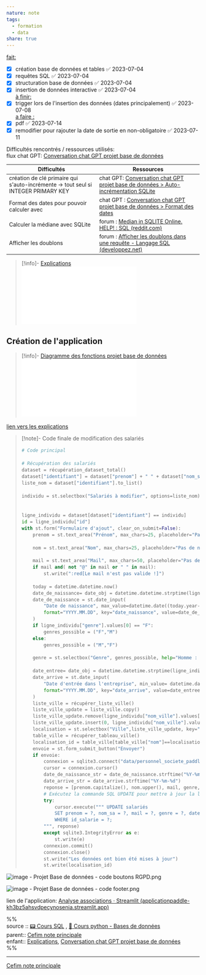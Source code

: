 ```yaml
---  
nature: note  
tags:  
  - formation  
  - data  
share: true  
---  
```

  
  
<u>fait:</u>  
- [x] création base de données et tables ✅ 2023-07-04  
- [x] requêtes SQL ✅ 2023-07-04  
- [x] structuration base de données ✅ 2023-07-04  
- [x] insertion de données interactive ✅ 2023-07-04  
<u>à finir: </u>  
- [x] trigger lors de l'insertion des données (dates  principalement) ✅ 2023-07-08  
<u>a faire : </u>  
- [x] pdf ✅ 2023-07-14  
- [x] remodifier pour rajouter la date de sortie en non-obligatoire ✅ 2023-07-11  
  
Difficultés rencontrés / ressources utilisés:  
flux chat GPT: [Conversation chat GPT projet base de données](../Conversation%20chat%20GPT%20projet%20base%20de%20donn%C3%A9es.md#)  
  
| Difficultés                                                                        | Ressources                                                                                                                                                                       |  
| ---------------------------------------------------------------------------------- | -------------------------------------------------------------------------------------------------------------------------------------------------------------------------------- |  
| création de clé primaire qui s'auto-incrémente -> tout seul si INTEGER PRIMARY KEY | chat GPT: [Conversation chat GPT projet base de données > Auto-incrémentation SQLite](../Conversation%20chat%20GPT%20projet%20base%20de%20donn%C3%A9es.md#auto-incrementation-sqlite)                                                                                            |  
| Format des dates pour pouvoir calculer avec                                        | chat GPT : [Conversation chat GPT projet base de données > Format des dates](../Conversation%20chat%20GPT%20projet%20base%20de%20donn%C3%A9es.md#format-des-dates)                                                                                                     |  
| Calculer la médiane avec SQLite                                                    | forum : [Median in SQLITE Online. HELP! : SQL (reddit.com)](https://www.reddit.com/r/SQL/comments/pizk0l/median_in_sqlite_online_help/)                                                                                                                                                                                 |  
| Afficher les doublons                                                              | forum : [Afficher les doublons dans une requête - Langage SQL (developpez.net)](https://www.developpez.net/forums/d1800438/bases-donnees/langage-sql/afficher-doublons-requete/) |  
  
> [!info]- [Explications](./image/Formation%20Data%20Analyst%20_%20%C3%A9valuation%20sur%20les%20bases%20de%20donn%C3%A9es.pdf#)  
> ![Explications](./image/Formation%20Data%20Analyst%20_%20%C3%A9valuation%20sur%20les%20bases%20de%20donn%C3%A9es.pdf#)  
  
  
## Création de l'application  
  
> [!info]- [Diagramme des fonctions projet base de données](../Diagramme%20des%20fonctions%20projet%20base%20de%20donn%C3%A9es.md#)  
> ![800](../Diagramme%20des%20fonctions%20projet%20base%20de%20donn%C3%A9es.md#)  
  
[lien vers les explications](https://app.diagrams.net/#G1IgvqDSKpCUhH_ogWS3N67wMkRwSO4xd0)  
  
> [!note]- Code finale de modification des salariés  
> ```python  
> # Code principal  
>   
> # Récupération des salariés  
> dataset = récupération_dataset_total()  
> dataset["identifiant"] = dataset["prenom"] + " " + dataset["nom_sa"]  
> liste_nom = dataset["identifiant"].to_list()  
>   
> individu = st.selectbox("Salariés à modifier", options=liste_nom)  
>   
>   
> ligne_individu = dataset[dataset["identifiant"] == individu]  
> id = ligne_individu["id"]  
> with st.form("Formulaire d'ajout", clear_on_submit=False):  
>     prenom = st.text_area("Prénom", max_chars=25, placeholder="Pas de prénom", height=1, key="prenom", value=ligne_individu["prenom"].values[0])  
>   
>     nom = st.text_area("Nom", max_chars=25, placeholder="Pas de nom", height=1, key="nom", value=ligne_individu["nom_sa"].values[0])  
>   
>     mail = st.text_area("Mail", max_chars=50, placeholder="Pas de mail", height=1, key="mail", value=ligne_individu["mail"].values[0])  
>     if mail and( not "@" in mail or " " in mail):  
>         st.write(":red[Le mail n'est pas valide !]")  
>   
>     today = datetime.datetime.now()  
>     date_de_naissance= date_obj = datetime.datetime.strptime(ligne_individu["date_naissance"].values[0], "%Y-%m-%d")  
>     date_de_naissance = st.date_input(  
>         "Date de naissance", max_value=datetime.date((today.year-18), 1, 1), min_value= datetime.date((today.year-100), 1, 1),  
>         format="YYYY.MM.DD", key="date_naissance", value=date_de_naissance  
>     )  
>     if ligne_individu["genre"].values[0] == "F":  
>         genres_possible = ("F","M")  
>     else:  
>         genres_possible = ("M","F")  
>   
>     genre = st.selectbox("Genre", genres_possible, help="Homme : H Femme : F", key="genre")  
>   
>     date_entree= date_obj = datetime.datetime.strptime(ligne_individu["date_arrivee"].values[0], "%Y-%m-%d")  
>     date_arrive = st.date_input(  
>         "Date d'entrée dans l'entreprise", min_value= datetime.date((today.year-60), 1, 1),  
>         format="YYYY.MM.DD", key="date_arrive", value=date_entree  
>     )  
>     liste_ville = récupérer_liste_ville()  
>     liste_ville_update = liste_ville.copy()  
>     liste_ville_update.remove(ligne_individu["nom_ville"].values[0])  
>     liste_ville_update.insert(0, ligne_individu["nom_ville"].values[0])  
>     localisation = st.selectbox("Ville",liste_ville_update, key="localisation")  
>     table_ville = récupérer_tableau_ville()  
>     localisation_id = table_ville[table_ville["nom"]==localisation]["id"].values  
>     envoie = st.form_submit_button("Envoyer")  
>     if envoie:  
>         connexion = sqlite3.connect("data/personnel_societe_paddle")  
>         cursor = connexion.cursor()  
>         date_de_naissance_str = date_de_naissance.strftime("%Y-%m-%d")  
>         date_arrive_str = date_arrive.strftime("%Y-%m-%d")  
>         reponse = [prenom.capitalize(), nom.upper(), mail, genre, date_de_naissance_str, date_arrive_str, int(localisation_id),  int(id)]  
>         # Exécutez la commande SQL UPDATE pour mettre à jour la ligne  
>         try:  
>             cursor.execute(""" UPDATE salariés  
>             SET prenom = ?, nom_sa = ?, mail = ?, genre = ?, date_naissance = ?, date_arrivee = ?, id_ville = ?  
>             WHERE id_salarie = ?;  
>         """, reponse)  
>         except sqlite3.IntegrityError as e:  
>             st.write(e)  
>         connexion.commit()  
>         connexion.close()  
>         st.write("Les données ont bien été mises à jour")  
>         st.write(localisation_id)  
> ```  
  
![image -  Projet Base de données - code boutons RGPD.png](./image/image%20-%20%20Projet%20Base%20de%20donn%C3%A9es%20-%20code%20boutons%20RGPD.png#)  
  
![image -  Projet Base de données - code footer.png](./image/image%20-%20%20Projet%20Base%20de%20donn%C3%A9es%20-%20code%20footer.png#)  
  
  
lien de l'application: [Analyse associations · Streamlit (applicationpaddle-kh3bz5ahsvdpecynosenia.streamlit.app)](https://applicationpaddle-kh3bz5ahsvdpecynosenia.streamlit.app/Afficher%20les%20salari%C3%A9s)  
  
%%  
source :: [📟 Cours SQL](./%F0%9F%93%9F%20Cours%20SQL.md#) , [📇 Cours python - Bases de données](./%F0%9F%93%87%20Cours%20python%20-%20Bases%20de%20donn%C3%A9es.md#)  
parent:: [Cefim note principale](../CEFIM%20note%20principale.md#)  
enfant:: [Explications](./image/Formation%20Data%20Analyst%20_%20%C3%A9valuation%20sur%20les%20bases%20de%20donn%C3%A9es.pdf#), [Conversation chat GPT projet base de données](../Conversation%20chat%20GPT%20projet%20base%20de%20donn%C3%A9es.md#)  
%%  
  
---  
[Cefim note principale](../CEFIM%20note%20principale.md#)